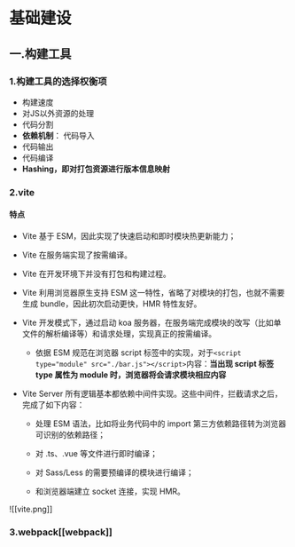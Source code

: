 # 基础建设
## 一.构建工具
### 1.构建工具的选择权衡项
- 构建速度
- 对JS以外资源的处理
- 代码分割
- **依赖机制**： 代码导入
- 代码输出
- 代码编译
- **Hashing，即对打包资源进行版本信息映射**


### 2.vite

#### 特点
-   Vite 基于 ESM，因此实现了快速启动和即时模块热更新能力；
-   Vite 在服务端实现了按需编译。
-   Vite 在开发环境下并没有打包和构建过程。
-   Vite 利用浏览器原生支持 ESM 这一特性，省略了对模块的打包，也就不需要生成 bundle，因此初次启动更快，HMR 特性友好。
    
-   Vite 开发模式下，通过启动 koa 服务器，在服务端完成模块的改写（比如单文件的解析编译等）和请求处理，实现真正的按需编译。
	-   依据 ESM 规范在浏览器 script 标签中的实现，对于`<script type="module" src="./bar.js"></script>`内容：**当出现 script 标签 type 属性为 module 时，浏览器将会请求模块相应内容**
    
-   Vite Server 所有逻辑基本都依赖中间件实现。这些中间件，拦截请求之后，完成了如下内容：
    
    -   处理 ESM 语法，比如将业务代码中的 import 第三方依赖路径转为浏览器可识别的依赖路径；
        
    -   对 .ts、.vue 等文件进行即时编译；
        
    -   对 Sass/Less 的需要预编译的模块进行编译；
        
    -   和浏览器端建立 socket 连接，实现 HMR。

![[vite.png]]

### 3.webpack[[webpack]]